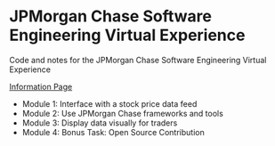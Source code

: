 # JPMorgan Chase Software Engineering Virtual Experience
Code and notes for the JPMorgan Chase Software Engineering Virtual Experience

[Information Page](https://careers.jpmorgan.com/us/en/students/campaign/virtual-internship)

* Module 1: Interface with a stock price data feed
* Module 2: Use JPMorgan Chase frameworks and tools
* Module 3: Display data visually for traders
* Module 4: Bonus Task: Open Source Contribution
